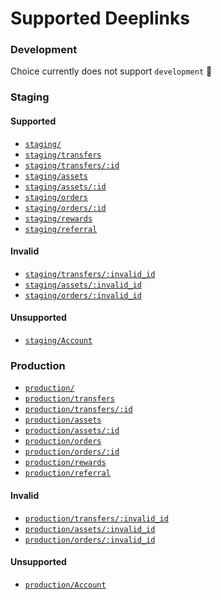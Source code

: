 # Supported Deeplinks

<h3>Development</h3>

Choice currently does not support `development` 🚧

<h3>Staging</h3>

<h4>Supported</h4>

* [`staging/`](https://retail-staging.kingdomtrust.com/)
* [`staging/transfers`](https://retail-staging.kingdomtrust.com/transfers)
* [`staging/transfers/:id`](https://retail-staging.kingdomtrust.com/transfers/437)
* [`staging/assets`](https://retail-staging.kingdomtrust.com/assets)
* [`staging/assets/:id`](https://retail-staging.kingdomtrust.com/assets/btc-crypto)
* [`staging/orders`](https://retail-staging.kingdomtrust.com/orders)
* [`staging/orders/:id`](https://retail-staging.kingdomtrust.com/orders/36500)
* [`staging/rewards`](https://retail-staging.kingdomtrust.com/rewards)
* [`staging/referral`](https://retail-staging.kingdomtrust.com/referral?=example)

<h4>Invalid</h4>

* [`staging/transfers/:invalid_id`](https://retail-staging.kingdomtrust.com/transfers/asdf)
* [`staging/assets/:invalid_id`](https://retail-staging.kingdomtrust.com/assets/missing)
* [`staging/orders/:invalid_id`](https://retail-staging.kingdomtrust.com/orders/asdf)

<h4>Unsupported</h4>

* [`staging/Account`](https://retail-staging.kingdomtrust.com/Account/*)

<h3>Production</h3>

* [`production/`](https://choice-app.kingdomtrust.com/)
* [`production/transfers`](https://choice-app.kingdomtrust.com/transfers)
* [`production/transfers/:id`](https://choice-app.kingdomtrust.com/transfers/437)
* [`production/assets`](https://choice-app.kingdomtrust.com/assets)
* [`production/assets/:id`](https://choice-app.kingdomtrust.com/assets/btc-crypto)
* [`production/orders`](https://choice-app.kingdomtrust.com/orders)
* [`production/orders/:id`](https://choice-app.kingdomtrust.com/orders/36500)
* [`production/rewards`](https://choice-app.kingdomtrust.com/rewards)
* [`production/referral`](https://choice-app.kingdomtrust.com/referral?=example)

<h4>Invalid</h4>

* [`production/transfers/:invalid_id`](https://choice-app.kingdomtrust.com/transfers/asdf)
* [`production/assets/:invalid_id`](https://choice-app.kingdomtrust.com/assets/missing)
* [`production/orders/:invalid_id`](https://choice-app.kingdomtrust.com/orders/asdf)

<h4>Unsupported</h4>

* [`production/Account`](https://choice-app.kingdomtrust.com/Account/*)
